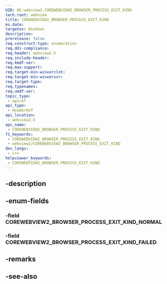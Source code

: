 ```yaml
---
UID: NE:webview2.COREWEBVIEW2_BROWSER_PROCESS_EXIT_KIND
tech.root: webview
title: COREWEBVIEW2_BROWSER_PROCESS_EXIT_KIND
ms.date: 
targetos: Windows
description: 
prerelease: false
req.construct-type: enumeration
req.ddi-compliance: 
req.header: webview2.h
req.include-header: 
req.kmdf-ver: 
req.max-support: 
req.target-min-winverclnt: 
req.target-min-winversvr: 
req.target-type: 
req.typenames: 
req.umdf-ver: 
topic_type:
 - apiref
api_type:
 - HeaderDef
api_location:
 - webview2.h
api_name:
 - COREWEBVIEW2_BROWSER_PROCESS_EXIT_KIND
f1_keywords:
 - COREWEBVIEW2_BROWSER_PROCESS_EXIT_KIND
 - webview2/COREWEBVIEW2_BROWSER_PROCESS_EXIT_KIND
dev_langs:
 - c++
helpviewer_keywords:
 - COREWEBVIEW2_BROWSER_PROCESS_EXIT_KIND
---
```


## -description

## -enum-fields

### -field COREWEBVIEW2_BROWSER_PROCESS_EXIT_KIND_NORMAL

### -field COREWEBVIEW2_BROWSER_PROCESS_EXIT_KIND_FAILED

## -remarks

## -see-also

